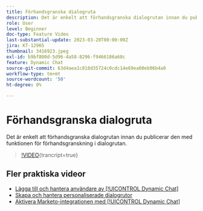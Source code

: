 ```yaml
---
title: Förhandsgranska dialogruta
description: Det är enkelt att förhandsgranska dialogrutan innan du publicerar den med funktionen för förhandsgranskning i dialogrutan.
role: User
level: Beginner
doc-type: Feature Video
last-substantial-update: 2023-03-20T00:00:00Z
jira: KT-12965
thumbnail: 3416923.jpeg
exl-id: b9bf800d-5d96-4a58-8296-f9466186a68c
feature: Dynamic Chat
source-git-commit: 63d4aea1c818d35724c0cdc14e69ea00eb06b4a0
workflow-type: tm+mt
source-wordcount: '50'
ht-degree: 0%

---
```


# Förhandsgranska dialogruta

Det är enkelt att förhandsgranska dialogrutan innan du publicerar den med funktionen för förhandsgranskning i dialogrutan.

>[!VIDEO](https://video.tv.adobe.com/v/3416923/?quality=12&learn=on){trancript=true}

## Fler praktiska videor

* [Lägga till och hantera användare av [!UICONTROL Dynamic Chat]](user-management.md)
* [Skapa och hantera personaliserade dialogrutor](dialogue-management.md)
* [Aktivera Marketo-integrationen med [!UICONTROL Dynamic Chat]](marketo-integration.md)
